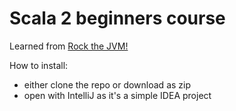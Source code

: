 # Scala 2 beginners course

Learned from [Rock the JVM!](rockthejvm.com)

How to install:
- either clone the repo or download as zip
- open with IntelliJ as it's a simple IDEA project
